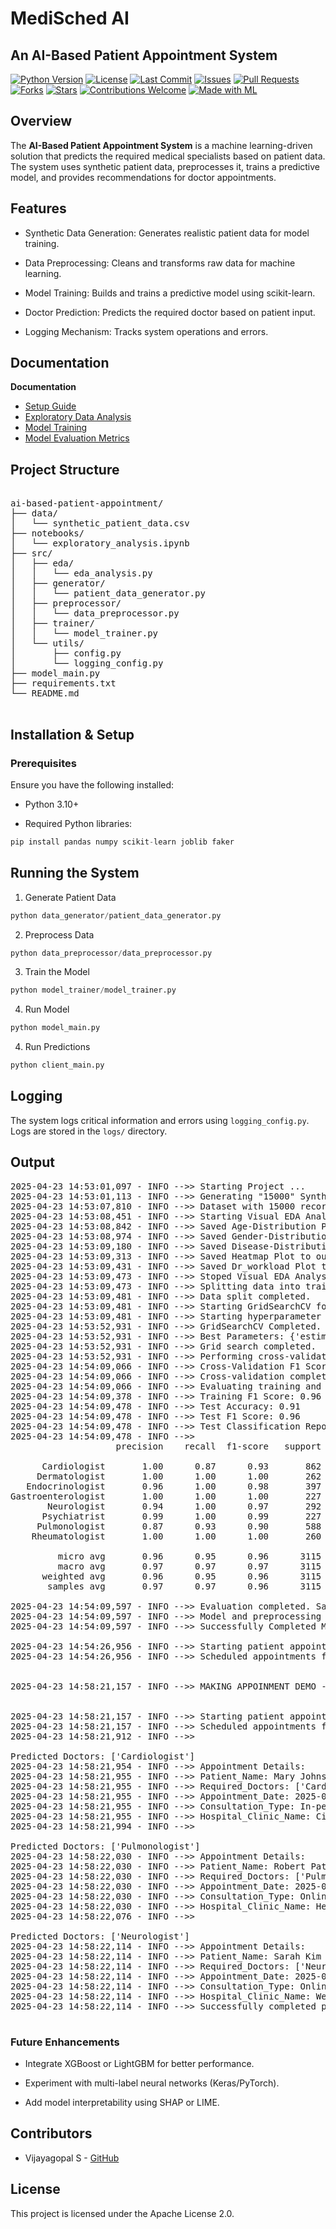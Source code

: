 # MediSched AI

## An AI-Based Patient Appointment System

[![Python Version](https://img.shields.io/badge/python-3.8%2B-blue)](https://www.python.org/downloads/)
[![License](https://img.shields.io/github/license/vijayagopalsb/ai-based-patient-appointment)](https://github.com/vijayagopalsb/ai-based-patient-appointment/blob/main/LICENSE)
[![Last Commit](https://img.shields.io/github/last-commit/vijayagopalsb/ai-based-patient-appointment)](https://github.com/vijayagopalsb/ai-based-patient-appointment/commits/main)
[![Issues](https://img.shields.io/github/issues/vijayagopalsb/ai-based-patient-appointment)](https://github.com/vijayagopalsb/ai-based-patient-appointment/issues)
[![Pull Requests](https://img.shields.io/github/issues-pr/vijayagopalsb/ai-based-patient-appointment)](https://github.com/vijayagopalsb/ai-based-patient-appointment/pulls)
[![Forks](https://img.shields.io/github/forks/vijayagopalsb/ai-based-patient-appointment?style=social)](https://github.com/vijayagopalsb/ai-based-patient-appointment/network/members)
[![Stars](https://img.shields.io/github/stars/vijayagopalsb/ai-based-patient-appointment?style=social)](https://github.com/vijayagopalsb/ai-based-patient-appointment/stargazers)
[![Contributions Welcome](https://img.shields.io/badge/contributions-welcome-brightgreen)](https://github.com/vijayagopalsb/ai-based-patient-appointment/issues)
[![Made with ML](https://img.shields.io/badge/Made%20with-ML-blue)](https://github.com/vijayagopalsb/ai-based-patient-appointment)



## Overview

The **AI-Based Patient Appointment System** is a machine learning-driven solution that predicts the required medical specialists based on patient data. The system uses synthetic patient data, preprocesses it, trains a predictive model, and provides recommendations for doctor appointments. 

## Features

- Synthetic Data Generation: Generates realistic patient data for model training.

- Data Preprocessing: Cleans and transforms raw data for machine learning.

- Model Training: Builds and trains a predictive model using scikit-learn.

- Doctor Prediction: Predicts the required doctor based on patient input.

- Logging Mechanism: Tracks system operations and errors.

## Documentation

**Documentation**
- [Setup Guide](docs/setup.md)
- [Exploratory Data Analysis](docs/eda.md)
- [Model Training](docs/training.md)
- [Model Evaluation Metrics](docs/evaluation.md)


## Project Structure

<pre>

ai-based-patient-appointment/
├── data/
│   └── synthetic_patient_data.csv
├── notebooks/
│   └── exploratory_analysis.ipynb
├── src/
│   ├── eda/
│   │   └── eda_analysis.py
│   ├── generator/
│   │   └── patient_data_generator.py
│   ├── preprocessor/
│   │   └── data_preprocessor.py
│   ├── trainer/
│   │   └── model_trainer.py
│   └── utils/
│       ├── config.py
│       └── logging_config.py
├── model_main.py
├── requirements.txt
└── README.md

</pre>

## Installation & Setup

### Prerequisites

Ensure you have the following installed:

- Python 3.10+

- Required Python libraries:

```python
pip install pandas numpy scikit-learn joblib faker
```
## Running the System

1. Generate Patient Data

```python
python data_generator/patient_data_generator.py
```

2. Preprocess Data

```python
python data_preprocessor/data_preprocessor.py
```

3. Train the Model

```python
python model_trainer/model_trainer.py
```

4. Run Model

```python
python model_main.py
```

4. Run Predictions

```python
python client_main.py
```

## Logging
The system logs critical information and errors using `logging_config.py`. Logs are stored in the `logs/` directory.

## Output

<pre>
2025-04-23 14:53:01,097 - INFO -->> Starting Project ...
2025-04-23 14:53:01,113 - INFO -->> Generating "15000" Synthetic Patient Data ...
2025-04-23 14:53:07,810 - INFO -->> Dataset with 15000 records generated and saved to data/synthetic_patient_data.csv!
2025-04-23 14:53:08,451 - INFO -->> Starting Visual EDA Analysis...
2025-04-23 14:53:08,842 - INFO -->> Saved Age-Distribution Plot to output_images/eda directory
2025-04-23 14:53:08,974 - INFO -->> Saved Gender-Distribution Plot to output_images/eda directory
2025-04-23 14:53:09,180 - INFO -->> Saved Disease-Distribution Plot to output_images/eda directory
2025-04-23 14:53:09,313 - INFO -->> Saved Heatmap Plot to output_images/eda directory
2025-04-23 14:53:09,431 - INFO -->> Saved Dr_workload Plot to output_images/eda directory
2025-04-23 14:53:09,473 - INFO -->> Stoped Visual EDA Analysis Successfully.
2025-04-23 14:53:09,473 - INFO -->> Splitting data into training and testing sets...
2025-04-23 14:53:09,481 - INFO -->> Data split completed.
2025-04-23 14:53:09,481 - INFO -->> Starting GridSearchCV for hyperparameter tuning...
2025-04-23 14:53:09,481 - INFO -->> Starting hyperparameter tuning using GridSearchCV
2025-04-23 14:53:52,931 - INFO -->> GridSearchCV Completed. Best Parameters: {'estimator__max_depth': 7, 'estimator__min_samples_leaf': 5, 'estimator__min_samples_split': 10, 'estimator__n_estimators': 100}
2025-04-23 14:53:52,931 - INFO -->> Best Parameters: {'estimator__max_depth': 7, 'estimator__min_samples_leaf': 5, 'estimator__min_samples_split': 10, 'estimator__n_estimators': 100}
2025-04-23 14:53:52,931 - INFO -->> Grid search completed.
2025-04-23 14:53:52,931 - INFO -->> Performing cross-validation...
2025-04-23 14:54:09,066 - INFO -->> Cross-Validation F1 Score: 0.92 (�0.02)
2025-04-23 14:54:09,066 - INFO -->> Cross-validation completed.
2025-04-23 14:54:09,066 - INFO -->> Evaluating training and test performance...
2025-04-23 14:54:09,378 - INFO -->> Training F1 Score: 0.96
2025-04-23 14:54:09,478 - INFO -->> Test Accuracy: 0.91
2025-04-23 14:54:09,478 - INFO -->> Test F1 Score: 0.96
2025-04-23 14:54:09,478 - INFO -->> Test Classification Report:
2025-04-23 14:54:09,478 - INFO -->> 
                    precision    recall  f1-score   support

      Cardiologist       1.00      0.87      0.93       862
     Dermatologist       1.00      1.00      1.00       262
   Endocrinologist       0.96      1.00      0.98       397
Gastroenterologist       1.00      1.00      1.00       227
       Neurologist       0.94      1.00      0.97       292
      Psychiatrist       0.99      1.00      0.99       227
     Pulmonologist       0.87      0.93      0.90       588
    Rheumatologist       1.00      1.00      1.00       260

         micro avg       0.96      0.95      0.96      3115
         macro avg       0.97      0.97      0.97      3115
      weighted avg       0.96      0.95      0.96      3115
       samples avg       0.97      0.97      0.96      3115

2025-04-23 14:54:09,597 - INFO -->> Evaluation completed. Saving model...
2025-04-23 14:54:09,597 - INFO -->> Model and preprocessing objects saved to 'models' directory!
2025-04-23 14:54:09,597 - INFO -->> Successfully Completed Model Training and Testing.

2025-04-23 14:54:26,956 - INFO -->> Starting patient appointment demo...
2025-04-23 14:54:26,956 - INFO -->> Scheduled appointments for patients across various age groups.


2025-04-23 14:58:21,157 - INFO -->> MAKING APPOINMENT DEMO - Client Part


2025-04-23 14:58:21,157 - INFO -->> Starting patient appointment demo...
2025-04-23 14:58:21,157 - INFO -->> Scheduled appointments for patients across various age groups.
2025-04-23 14:58:21,912 - INFO -->> 

Predicted Doctors: ['Cardiologist']
2025-04-23 14:58:21,954 - INFO -->> Appointment Details:
2025-04-23 14:58:21,955 - INFO -->> Patient_Name: Mary Johnson
2025-04-23 14:58:21,955 - INFO -->> Required_Doctors: ['Cardiologist']
2025-04-23 14:58:21,955 - INFO -->> Appointment_Date: 2025-04-23
2025-04-23 14:58:21,955 - INFO -->> Consultation_Type: In-person
2025-04-23 14:58:21,955 - INFO -->> Hospital_Clinic_Name: City Hospital
2025-04-23 14:58:21,994 - INFO -->> 

Predicted Doctors: ['Pulmonologist']
2025-04-23 14:58:22,030 - INFO -->> Appointment Details:
2025-04-23 14:58:22,030 - INFO -->> Patient_Name: Robert Patel
2025-04-23 14:58:22,030 - INFO -->> Required_Doctors: ['Pulmonologist']
2025-04-23 14:58:22,030 - INFO -->> Appointment_Date: 2025-04-23
2025-04-23 14:58:22,030 - INFO -->> Consultation_Type: Online
2025-04-23 14:58:22,030 - INFO -->> Hospital_Clinic_Name: Health Clinic
2025-04-23 14:58:22,076 - INFO -->> 

Predicted Doctors: ['Neurologist']
2025-04-23 14:58:22,114 - INFO -->> Appointment Details:
2025-04-23 14:58:22,114 - INFO -->> Patient_Name: Sarah Kim
2025-04-23 14:58:22,114 - INFO -->> Required_Doctors: ['Neurologist']
2025-04-23 14:58:22,114 - INFO -->> Appointment_Date: 2025-04-23
2025-04-23 14:58:22,114 - INFO -->> Consultation_Type: Online
2025-04-23 14:58:22,114 - INFO -->> Hospital_Clinic_Name: Wellness Center
2025-04-23 14:58:22,114 - INFO -->> Successfully completed patient appointment demo ...

</pre>


### Future Enhancements

- Integrate XGBoost or LightGBM for better performance.

- Experiment with multi-label neural networks (Keras/PyTorch).

- Add model interpretability using SHAP or LIME.


## Contributors

- Vijayagopal S - [GitHub](https://github.com/vijayagopalsb)

## License

This project is licensed under the Apache License 2.0.
